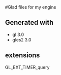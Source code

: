 #Glad files for my engine

## Generated with 
- gl 3.0
- gles2 3.0

## extensions

GL_EXT_TIMER_query